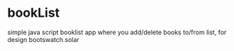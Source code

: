 # bookList
simple java script booklist app where you add/delete books to/from list, for design bootswatch.solar
